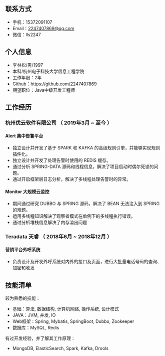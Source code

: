 ## 联系方式
- 手机：15372091107
- Email：2247407869@qq.com
- 微信：lls2247
## 个人信息
 - 李林松/男/1997 
 - 本科/杭州电子科技大学信息工程学院 
 - 工作年限：2年
 - Github：https://github.com/2247407869
 - 期望职位：Java中级开发工程师
## 工作经历
### 杭州优云软件有限公司 （ 2019年3月 ~ 至今 ）
#### Alert 集中告警平台 
 - 独立设计并开发了基于 SPARK 和 KAFKA 的高级规则引擎，并能够实现规则插件化。
 - 独立设计并开发了处理告警时使用的 REDIS 缓存。
 - 通过分析 SPRING-DATA 源码和线程信息，解决了项目启动时偶尔死锁的问题。
 - 通过开启框架层日志分析，解决了多线程处理告警时的异常。
#### Monitor 大规模云监控
 - 期间通过研究 DUBBO 与 SPRING 源码，解决了 BEAN 无法注入到 SPRING 的难题。
 - 运用多线程知识解决了观察者模式在单例下的多线程执行错误。
 - 通过分析堆栈信息解决了内存溢出问题
### Teradata 天睿 （ 2018年6月 ~ 2018年12月 ）
#### 营销平台外呼系统
 - 负责设计及开发外呼系统对内外的接口及页面，进行大批量电话号码的查询、加密和收发
## 技能清单
较为熟悉的技能：
- 基础：算法, 数据结构, 计算机网络, 操作系统, 设计模式
- JAVA：JVM, 并发, IO
- Web框架：Spring, Mybatis, SpringBoot, Dubbo, Zookeeper
- 数据库：MySQL, Redis

有过开发经验，并了解其工作原理：
- MongoDB, ElasticSearch, Spark, Kafka, Drools